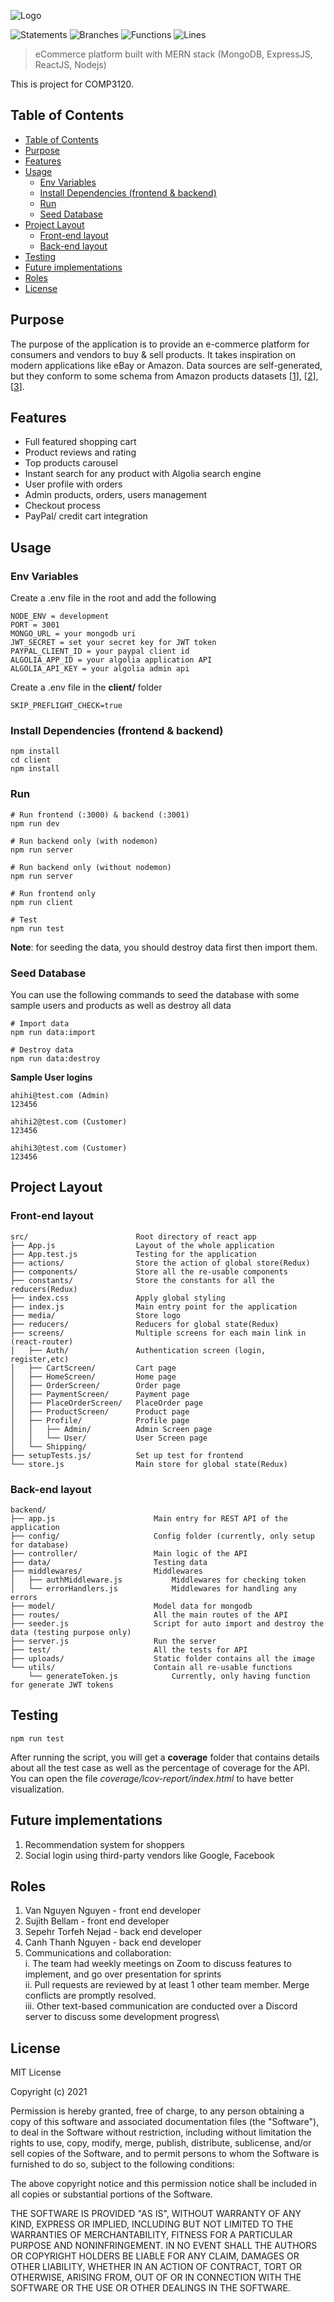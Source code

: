 ![Logo](./client/src/media/logo.svg)

![Statements](https://img.shields.io/badge/statements-43.64%25-red.svg?style=flat)
![Branches](https://img.shields.io/badge/branches-14.09%25-red.svg?style=flat)
![Functions](https://img.shields.io/badge/functions-28%25-red.svg?style=flat)
![Lines](https://img.shields.io/badge/lines-44.2%25-red.svg?style=flat)

> eCommerce platform built with MERN stack (MongoDB, ExpressJS, ReactJS, Nodejs)

This is project for COMP3120.

## Table of Contents
- [Table of Contents](#table-of-contents)
- [Purpose](#purpose)
- [Features](#features)
- [Usage](#usage)
  - [Env Variables](#env-variables)
  - [Install Dependencies (frontend & backend)](#install-dependencies-frontend--backend)
  - [Run](#run)
  - [Seed Database](#seed-database)
- [Project Layout](#project-layout)
  - [Front-end layout](#front-end-layout)
  - [Back-end layout](#back-end-layout)
- [Testing](#testing)
- [Future implementations](#future-implementations)
- [Roles](#roles)
- [License](#license)

## Purpose
The purpose of the application is to provide an e-commerce platform for consumers and vendors to buy & sell products. It takes inspiration on modern applications like eBay or Amazon. Data sources are self-generated, but they conform to some schema from Amazon products datasets [[1](https://data.world/promptcloud/fashion-products-on-amazon-com.)], [[2](https://data.world/promptcloud/amazon-product-listing)], [[3](https://jmcauley.ucsd.edu/data/amazon/)].

## Features

- Full featured shopping cart
- Product reviews and rating
- Top products carousel
- Instant search for any product with Algolia search engine
- User profile with orders
- Admin products, orders, users management
- Checkout process
- PayPal/ credit cart integration

## Usage

### Env Variables

Create a .env file in the root and add the following

```
NODE_ENV = development
PORT = 3001
MONGO_URL = your mongodb uri
JWT_SECRET = set your secret key for JWT token
PAYPAL_CLIENT_ID = your paypal client id
ALGOLIA_APP_ID = your algolia application API
ALGOLIA_API_KEY = your algolia admin api
```

Create a .env file in the **client/** folder

```
SKIP_PREFLIGHT_CHECK=true
```

### Install Dependencies (frontend & backend)

```
npm install
cd client
npm install
```

### Run

```
# Run frontend (:3000) & backend (:3001)
npm run dev

# Run backend only (with nodemon)
npm run server

# Run backend only (without nodemon)
npm run server

# Run frontend only
npm run client

# Test
npm run test
```

**Note**: for seeding the data, you should destroy data first then import them.

### Seed Database

You can use the following commands to seed the database with some sample users and products as well as destroy all data

```
# Import data
npm run data:import

# Destroy data
npm run data:destroy
```

**Sample User logins**

```
ahihi@test.com (Admin)
123456

ahihi2@test.com (Customer)
123456

ahihi3@test.com (Customer)
123456
```

## Project Layout

### Front-end layout

```
src/                        Root directory of react app
├── App.js                  Layout of the whole application
├── App.test.js             Testing for the application
├── actions/                Store the action of global store(Redux)
├── components/             Store all the re-usable components
├── constants/              Store the constants for all the reducers(Redux)
├── index.css               Apply global styling
├── index.js                Main entry point for the application
├── media/                  Store logo
├── reducers/               Reducers for global state(Redux)
├── screens/                Multiple screens for each main link in (react-router)
│   ├── Auth/               Authentication screen (login, register,etc)
│   ├── CartScreen/         Cart page
│   ├── HomeScreen/         Home page
│   ├── OrderScreen/        Order page
│   ├── PaymentScreen/      Payment page
│   ├── PlaceOrderScreen/   PlaceOrder page
│   ├── ProductScreen/      Product page
│   ├── Profile/            Profile page
│   │   ├── Admin/          Admin Screen page
│   │   └── User/           User Screen page
│   └── Shipping/
├── setupTests.js/          Set up test for frontend
└── store.js                Main store for global state(Redux)
```

### Back-end layout

```
backend/
├── app.js                      Main entry for REST API of the application
├── config/                     Config folder (currently, only setup for database)
├── controller/                 Main logic of the API
├── data/                       Testing data
├── middlewares/                Middlewares
│   ├── authMiddleware.js           Middlewares for checking token
│   └── errorHandlers.js            Middlewares for handling any errors
├── model/                      Model data for mongodb
├── routes/                     All the main routes of the API
├── seeder.js                   Script for auto import and destroy the data (testing purpose only)
├── server.js                   Run the server
├── test/                       All the tests for API
├── uploads/                    Static folder contains all the image
└── utils/                      Contain all re-usable functions
    └── generateToken.js            Currently, only having function for generate JWT tokens
```

## Testing

```
npm run test
```

After running the script, you will get a **coverage** folder that contains details about all the test case as well as the percentage of coverage for the API.  
You can open the file _coverage/lcov-report/index.html_ to have better visualization.


## Future implementations
1. Recommendation system for shoppers
2. Social login using third-party vendors like Google, Facebook


## Roles
1. Van Nguyen Nguyen - front end developer
2. Sujith Bellam - front end developer
3. Sepehr Torfeh Nejad - back end developer
4. Canh Thanh Nguyen - back end developer
5. Communications and collaboration:\
   i. The team had weekly meetings on Zoom to discuss features to implement, and go over presentation for sprints\
   ii. Pull requests are reviewed by at least 1 other team member. Merge conflicts are promptly resolved.\
   iii. Other text-based communication are conducted over a Discord server to discuss some development progress\

## License

MIT License

Copyright (c) 2021

Permission is hereby granted, free of charge, to any person obtaining a copy
of this software and associated documentation files (the "Software"), to deal
in the Software without restriction, including without limitation the rights
to use, copy, modify, merge, publish, distribute, sublicense, and/or sell
copies of the Software, and to permit persons to whom the Software is
furnished to do so, subject to the following conditions:

The above copyright notice and this permission notice shall be included in all
copies or substantial portions of the Software.

THE SOFTWARE IS PROVIDED "AS IS", WITHOUT WARRANTY OF ANY KIND, EXPRESS OR
IMPLIED, INCLUDING BUT NOT LIMITED TO THE WARRANTIES OF MERCHANTABILITY,
FITNESS FOR A PARTICULAR PURPOSE AND NONINFRINGEMENT. IN NO EVENT SHALL THE
AUTHORS OR COPYRIGHT HOLDERS BE LIABLE FOR ANY CLAIM, DAMAGES OR OTHER
LIABILITY, WHETHER IN AN ACTION OF CONTRACT, TORT OR OTHERWISE, ARISING FROM,
OUT OF OR IN CONNECTION WITH THE SOFTWARE OR THE USE OR OTHER DEALINGS IN THE
SOFTWARE.
